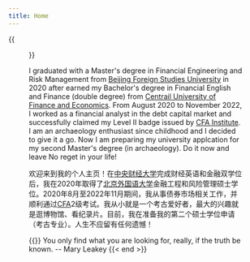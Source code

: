 ```yaml
---
title: Home
---
```


{{<figure src="https://hellenshengfy.github.io/Cover pic.jpg" title="At the Archaeological Park of Pompeii (庞贝古城) in 2018 " width="450">}}

I graduated with a Master's degree in Financial Engineering and Risk Management from [Beijing Foreign Studies University](http://en.bfsu.edu.cn/) in 2020 after earned my Bachelor's degree in Financial English and Finance (double degree) from [Centrail University of Finance and Economics](http://en.cufe.edu.cn/). From August 2020 to November 2022, I worked as a financial analyst in the debt capital market and successfully claimed my Level II badge issued by [CFA Institute](https://www.cfainstitute.org/). I am an archaeology enthusiast since childhood and I decided to give it a go. Now I am preparing my university applcation for my second Master's degree (in archaeology). Do it now and leave No reget in your life! 

欢迎来到我的个人主页！在[中央财经大学](http://en.cufe.edu.cn/)完成财经英语和金融双学位后，我在2020年取得了[北京外国语大学](http://en.bfsu.edu.cn/)金融工程和风险管理硕士学位。2020年8月至2022年11月期间，我从事债券市场相关工作，并顺利通过[CFA](https://www.cfainstitute.org/)2级考试。我从小就是一个考古爱好者，最大的兴趣就是逛博物馆、看纪录片。目前，我在准备我的第二个硕士学位申请（考古专业）。人生不应留有任何遗憾！

{{<block class="reminder" >}}
You only find what you are looking for, really, if the truth be known. -- Mary Leakey 
{{< end >}}
